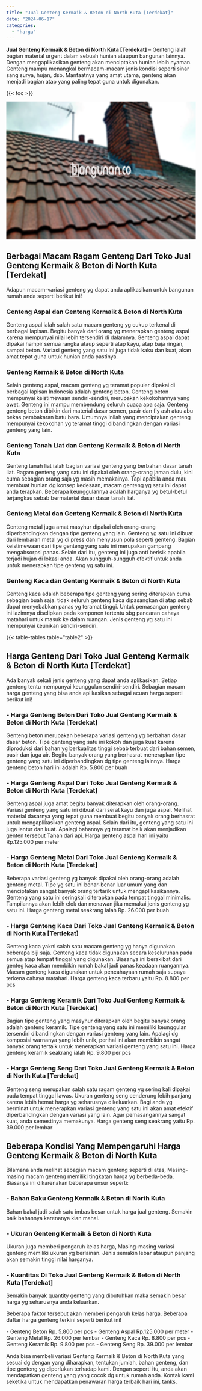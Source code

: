 ```yaml
---
title: "Jual Genteng Kermaik & Beton di North Kuta [Terdekat]"
date: "2024-06-17"
categories: 
  - "harga"
---
```


**Jual Genteng Kermaik & Beton di North Kuta \[Terdekat\]** – Genteng ialah bagian material urgent dalam sebuah hunian ataupun bangunan lainnya. Dengan mengaplikasikan genteng akan menciptakan hunian lebih nyaman. Genteng mampu menangkal bermacam-macam jenis kondisi seperti sinar sang surya, hujan, dsb. Manfaatnya yang amat utama, genteng akan menjadi bagian atap yang paling tepat guna untuk digunakan.

{{< toc >}}

![Jual Genteng Kermaik & Beton di North Kuta [Terdekat]](/images/genteng-minimalis-murah24.png)

## Berbagai Macam Ragam Genteng Dari Toko Jual Genteng Kermaik & Beton di North Kuta \[Terdekat\]

Adapun macam-variasi genteng yg dapat anda aplikasikan untuk bangunan rumah anda seperti berikut ini!

### Genteng Aspal dan Genteng Kermaik & Beton di North Kuta

Genteng aspal ialah salah satu macam genteng yg cukup terkenal di berbagai lapisan. Begitu banyak dari orang yg menerapkan genteng aspal karena mempunyai nilai lebih tersendiri di dalamnya. Genteng aspal dapat dipakai hampir semua rangka ataup seperti atap kayu, atap baja ringan, sampai beton. Variasi genteng yang satu ini juga tidak kaku dan kuat, akan amat tepat guna untuk hunian anda pastinya.

### Genteng Kermaik & Beton di North Kuta

Selain genteng aspal, macam genteng yg teramat populer dipakai di berbagai lapisan Indonesia adalah genteng beton. Genteng beton mempunyai keistimewaan sendiri-sendiri, merupakan kekokohannya yang awet. Genteng ini mampu membendung seluruh cuaca apa saja. Genteng genteng beton dibikin dari material dasar semen, pasir dan fly ash atau abu bekas pembakaran batu bara. Umumnya inilah yang menciptakan genteng mempunyai kekokohan yg teramat tinggi dibandingkan dengan variasi genteng yang lain.

### Genteng Tanah Liat dan Genteng Kermaik & Beton di North Kuta

Genteng tanah liat ialah bagian variasi genteng yang berbahan dasar tanah liat. Ragam genteng yang satu ini dipakai oleh orang-orang jaman dulu, kini cuma sebagian orang saja yg masih memakainya. Tapi apabila anda mau membuat hunian dg konsep kedesaan, macam genteng yg satu ini dapat anda terapkan. Beberapa keunggulannya adalah harganya yg betul-betul terjangkau sebab bermaterial dasar dasar tanah liat.

### Genteng Metal dan Genteng Kermaik & Beton di North Kuta

Genteng metal juga amat masyhur dipakai oleh orang-orang diperbandingkan dengan tipe genteng yang lain. Genteng yg satu ini dibuat dari lembaran metal yg di press dan menyusun pola seperti genteng. Bagian keistimewaan dari tipe genteng yang satu ini merupakan gampang mengabsorpsi panas. Selain dari itu, genteng ini juga anti berisik apabila terjadi hujan di lokasi anda. Akan sungguh-sungguh efektif untuk anda untuk menerapkan tipe genteng yg satu ini.

### Genteng Kaca dan Genteng Kermaik & Beton di North Kuta

Genteng kaca adalah beberapa tipe genteng yang sering diterapkan cuma sebagian buah saja. tidak seluruh genteng kaca dipasangkan di atap sebab dapat menyebabkan panas yg teramat tinggi. Untuk pemasangan genteng ini lazimnya diselipkan pada komponen tertentu sbg pancaran cahaya matahari untuk masuk ke dalam ruangan. Jenis genteng yg satu ini mempunyai keunikan sendiri-sendiri.

{{< table-tables table="table2" >}}

## Harga Genteng Dari Toko Jual Genteng Kermaik & Beton di North Kuta \[Terdekat\]

Ada banyak sekali jenis genteng yang dapat anda aplikasikan. Setiap genteng tentu mempunyai keunggulan sendiri-sendiri. Sebagian macam harga genteng yang bisa anda aplikasikan sebagai acuan harga seperti berikut ini!

### \- Harga Genteng Beton Dari Toko Jual Genteng Kermaik & Beton di North Kuta \[Terdekat\]

Genteng beton merupakan beberapa variasi genteng yg berbahan dasar dasar beton. Tipe genteng yang satu ini kokoh dan juga kuat karena diproduksi dari bahan yg berkualitas tinggi sebab terbuat dari bahan semen, pasir dan juga air. Begitu banyak orang yang berhasrat menerapkan tipe genteng yang satu ini diperbandingkan dg tipe genteng lainnya. Harga genteng beton hari ini adalah Rp. 5.800 per buah

### \- Harga Genteng Aspal Dari Toko Jual Genteng Kermaik & Beton di North Kuta \[Terdekat\]

Genteng aspal juga amat begitu banyak diterapkan oleh orang-orang. Variasi genteng yang satu ini dibuat dari serat kayu dan juga aspal. Melihat material dasarnya yang tepat guna membuat begitu banyak orang berhasrat untuk mengaplikasikan genteng aspal. Selain dari itu, genteng yang satu ini juga lentur dan kuat. Apalagi bahannya yg teramat baik akan menjadikan genten tersebut Tahan dari api. Harga genteng aspal hari ini yaitu Rp.125.000 per meter

### \- Harga Genteng Metal Dari Toko Jual Genteng Kermaik & Beton di North Kuta \[Terdekat\]

Beberapa variasi genteng yg banyak dipakai oleh orang-orang adalah genteng metal. Tipe yg satu ini benar-benar luar umum yang dan menciptakan sangat banyak orang tertarik untuk mengaplikasikannya. Genteng yang satu ini seringkali diterapkan pada tempat tinggal minimalis. Tampilannya akan lebih elok dan menawan jika memakai jenis genteng yg satu ini. Harga genteng metal seakrang ialah Rp. 26.000 per buah

### \- Harga Genteng Kaca Dari Toko Jual Genteng Kermaik & Beton di North Kuta \[Terdekat\]

Genteng kaca yakni salah satu macam genteng yg hanya digunakan beberapa biji saja. Genteng kaca tidak digunakan secara keseluruhan pada semua atap tempat tinggal yang digunakan. Biasanya ini berakibat dari genteg kaca akan membikin rumah bakal jadi panas keadaan ruangannya. Macam genteng kaca digunakan untuk pencahayaan rumah saja supaya terkena cahaya matahari. Harga genteng kaca terbaru yaitu Rp. 8.800 per pcs

### \- Harga Genteng Keramik Dari Toko Jual Genteng Kermaik & Beton di North Kuta \[Terdekat\]

Bagian tipe genteng yang masyhur diterapkan oleh begitu banyak orang adalah genteng keramik. Tipe genteng yang satu ini memiliki keunggulan tersendiri dibandingkan dengan variasi genteng yang lain. Apalagi dg komposisi warnanya yang lebih unik, perihal ini akan membikin sangat banyak orang tertaik untuk menerapkan variasi genteng yang satu ini. Harga genteng keramik seakrang ialah Rp. 9.800 per pcs

### \- Harga Genteng Seng Dari Toko Jual Genteng Kermaik & Beton di North Kuta \[Terdekat\]

Genteng seng merupakan salah satu ragam genteng yg sering kali dipakai pada tempat tinggal lawas. Ukuran genteng seng cenderung lebih panjang karena lebih hemat harga yg seharusnya dikeluarkan. Bagi anda yg berminat untuk menerapkan variasi genteng yang satu ini akan amat efektif diperbandingkan dengan variasi yang lain. Agar pemasangannya sangat kuat, anda semestinya memakunya. Harga genteng seng seakrang yaitu Rp. 39.000 per lembar

## Beberapa Kondisi Yang Mempengaruhi Harga Genteng Kermaik & Beton di North Kuta

Bilamana anda melihat sebagian macam genteng seperti di atas, Masing-masing macam genteng memiliki tingkatan harga yg berbeda-beda. Biasanya ini dikarenakan beberapa unsur seperti:

### \- Bahan Baku Genteng Kermaik & Beton di North Kuta

Bahan bakal jadi salah satu imbas besar untuk harga jual genteng. Semakin baik bahannya karenanya kian mahal.

### \- Ukuran Genteng Kermaik & Beton di North Kuta

Ukuran juga memberi pengaruh kelas harga, Masing-masing variasi genteng memiliki ukuran yg berlainan. Jenis semakin lebar ataupun panjang akan semakin tinggi nilai harganya.

### \- Kuantitas Di Toko Jual Genteng Kermaik & Beton di North Kuta \[Terdekat\]

Semakin banyak quantity genteng yang dibutuhkan maka semakin besar harga yg seharusnya anda keluarkan.

Beberapa faktor tersebut akan memberi pengaruh kelas harga. Beberapa daftar harga genteng terkini seperti berikut ini!

\- Genteng Beton Rp. 5.800 per pcs - Genteng Aspal Rp.125.000 per meter - Genteng Metal Rp. 26.000 per lembar - Genteng Kaca Rp. 8.800 per pcs - Genteng Keramik Rp. 9.800 per pcs - Genteng Seng Rp. 39.000 per lembar

Anda bisa membeli variasi Genteng Kermaik & Beton di North Kuta yang sesuai dg dengan yang diharapkan, tentukan jumlah, bahan genteng, dan tipe genteng yg diperlukan terhadap kami. Dengan seperti itu, anda akan mendapatkan genteng yang yang cocok dg untuk rumah anda. Kontak kami seketika untuk mendapatkan penawaran harga terbaik hari ini, tanks.
